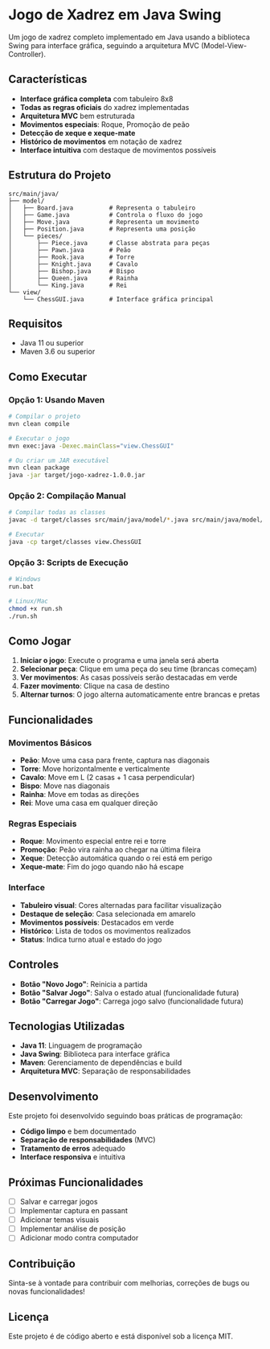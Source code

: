# Jogo de Xadrez em Java Swing

Um jogo de xadrez completo implementado em Java usando a biblioteca Swing para interface gráfica, seguindo a arquitetura MVC (Model-View-Controller).

## Características

- **Interface gráfica completa** com tabuleiro 8x8
- **Todas as regras oficiais** do xadrez implementadas
- **Arquitetura MVC** bem estruturada
- **Movimentos especiais**: Roque, Promoção de peão
- **Detecção de xeque e xeque-mate**
- **Histórico de movimentos** em notação de xadrez
- **Interface intuitiva** com destaque de movimentos possíveis

## Estrutura do Projeto

```
src/main/java/
├── model/
│   ├── Board.java          # Representa o tabuleiro
│   ├── Game.java           # Controla o fluxo do jogo
│   ├── Move.java           # Representa um movimento
│   ├── Position.java       # Representa uma posição
│   └── pieces/
│       ├── Piece.java      # Classe abstrata para peças
│       ├── Pawn.java       # Peão
│       ├── Rook.java       # Torre
│       ├── Knight.java     # Cavalo
│       ├── Bishop.java     # Bispo
│       ├── Queen.java      # Rainha
│       └── King.java       # Rei
└── view/
    └── ChessGUI.java       # Interface gráfica principal
```

## Requisitos

- Java 11 ou superior
- Maven 3.6 ou superior

## Como Executar

### Opção 1: Usando Maven
```bash
# Compilar o projeto
mvn clean compile

# Executar o jogo
mvn exec:java -Dexec.mainClass="view.ChessGUI"

# Ou criar um JAR executável
mvn clean package
java -jar target/jogo-xadrez-1.0.0.jar
```

### Opção 2: Compilação Manual
```bash
# Compilar todas as classes
javac -d target/classes src/main/java/model/*.java src/main/java/model/pieces/*.java src/main/java/view/*.java

# Executar
java -cp target/classes view.ChessGUI
```

### Opção 3: Scripts de Execução
```bash
# Windows
run.bat

# Linux/Mac
chmod +x run.sh
./run.sh
```

## Como Jogar

1. **Iniciar o jogo**: Execute o programa e uma janela será aberta
2. **Selecionar peça**: Clique em uma peça do seu time (brancas começam)
3. **Ver movimentos**: As casas possíveis serão destacadas em verde
4. **Fazer movimento**: Clique na casa de destino
5. **Alternar turnos**: O jogo alterna automaticamente entre brancas e pretas

## Funcionalidades

### Movimentos Básicos
- **Peão**: Move uma casa para frente, captura nas diagonais
- **Torre**: Move horizontalmente e verticalmente
- **Cavalo**: Move em L (2 casas + 1 casa perpendicular)
- **Bispo**: Move nas diagonais
- **Rainha**: Move em todas as direções
- **Rei**: Move uma casa em qualquer direção

### Regras Especiais
- **Roque**: Movimento especial entre rei e torre
- **Promoção**: Peão vira rainha ao chegar na última fileira
- **Xeque**: Detecção automática quando o rei está em perigo
- **Xeque-mate**: Fim do jogo quando não há escape

### Interface
- **Tabuleiro visual**: Cores alternadas para facilitar visualização
- **Destaque de seleção**: Casa selecionada em amarelo
- **Movimentos possíveis**: Destacados em verde
- **Histórico**: Lista de todos os movimentos realizados
- **Status**: Indica turno atual e estado do jogo

## Controles

- **Botão "Novo Jogo"**: Reinicia a partida
- **Botão "Salvar Jogo"**: Salva o estado atual (funcionalidade futura)
- **Botão "Carregar Jogo"**: Carrega jogo salvo (funcionalidade futura)

## Tecnologias Utilizadas

- **Java 11**: Linguagem de programação
- **Java Swing**: Biblioteca para interface gráfica
- **Maven**: Gerenciamento de dependências e build
- **Arquitetura MVC**: Separação de responsabilidades

## Desenvolvimento

Este projeto foi desenvolvido seguindo boas práticas de programação:

- **Código limpo** e bem documentado
- **Separação de responsabilidades** (MVC)
- **Tratamento de erros** adequado
- **Interface responsiva** e intuitiva

## Próximas Funcionalidades

- [ ] Salvar e carregar jogos
- [ ] Implementar captura en passant
- [ ] Adicionar temas visuais
- [ ] Implementar análise de posição
- [ ] Adicionar modo contra computador

## Contribuição

Sinta-se à vontade para contribuir com melhorias, correções de bugs ou novas funcionalidades!

## Licença

Este projeto é de código aberto e está disponível sob a licença MIT.
